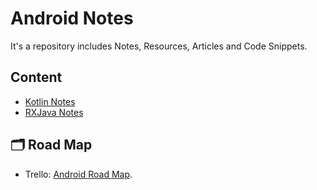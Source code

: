 # Android Notes
It's a repository includes Notes, Resources, Articles and Code Snippets.

## Content
- [Kotlin Notes](https://github.com/Abanoub-Asaad/Android-Notes/tree/main/Kotlin%20Notes)
- [RXJava Notes](https://github.com/Abanoub-Asaad/Android-Notes/tree/main/RXJava%20Notes)


## 🗂 Road Map
- Trello: [Android Road Map](https://trello.com/b/fsc44tYh/android-developer-roadmap).

